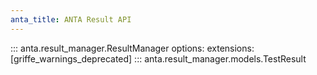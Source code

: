```yaml
---
anta_title: ANTA Result API
---
```

<!--
  ~ Copyright (c) 2023-2025 Arista Networks, Inc.
  ~ Use of this source code is governed by the Apache License 2.0
  ~ that can be found in the LICENSE file.
  -->

::: anta.result_manager.ResultManager
    options:
      extensions: [griffe_warnings_deprecated]
::: anta.result_manager.models.TestResult
